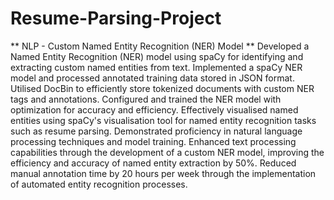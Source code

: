 # Resume-Parsing-Project
** NLP - Custom Named Entity Recognition (NER) Model **
Developed a Named Entity Recognition (NER) model using spaCy for identifying and extracting custom named entities from text. Implemented a spaCy NER model and processed annotated training data stored in JSON format. Utilised DocBin to efficiently store tokenized documents with custom NER tags and annotations. Configured and trained the NER model with optimization for accuracy and efficiency. Effectively visualised named entities using spaCy's visualisation tool for named entity recognition tasks such as resume parsing. Demonstrated proficiency in natural language processing techniques and model training. Enhanced text processing capabilities through the development of a custom NER model, improving the efficiency and accuracy of named entity extraction by 50%. Reduced manual annotation time by 20 hours per week through the implementation of automated entity recognition processes.
